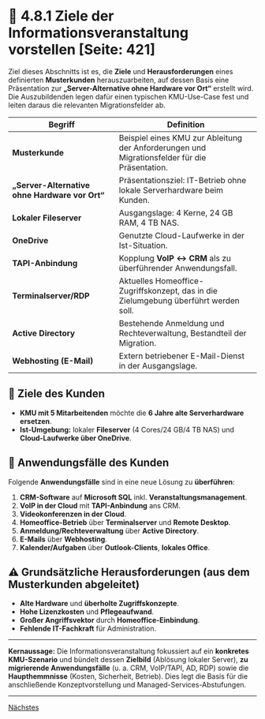 # 🎯 4.8.1 Ziele der Informationsveranstaltung vorstellen [Seite: 421]

Ziel dieses Abschnitts ist es, die **Ziele** und **Herausforderungen** eines definierten **Musterkunden** herauszuarbeiten, auf dessen Basis eine Präsentation zur **„Server-Alternative ohne Hardware vor Ort“** erstellt wird. Die Auszubildenden legen dafür einen typischen KMU-Use-Case fest und leiten daraus die relevanten Migrationsfelder ab. 

| Begriff                                        | Definition                                                                                     |
| ---------------------------------------------- | ---------------------------------------------------------------------------------------------- |
| **Musterkunde**                                | Beispiel eines KMU zur Ableitung der Anforderungen und Migrationsfelder für die Präsentation.  |
| **„Server-Alternative ohne Hardware vor Ort“** | Präsentationsziel: IT-Betrieb ohne lokale Serverhardware beim Kunden.                          |
| **Lokaler Fileserver**                         | Ausgangslage: 4 Kerne, 24 GB RAM, 4 TB NAS.                                                    |
| **OneDrive**                                   | Genutzte Cloud-Laufwerke in der Ist-Situation.                                                 |
| **TAPI-Anbindung**                             | Kopplung **VoIP ↔ CRM** als zu überführender Anwendungsfall.                                   |
| **Terminalserver/RDP**                         | Aktuelles Homeoffice-Zugriffskonzept, das in die Zielumgebung überführt werden soll.           |
| **Active Directory**                           | Bestehende Anmeldung und Rechteverwaltung, Bestandteil der Migration.                          |
| **Webhosting (E-Mail)**                        | Extern betriebener E-Mail-Dienst in der Ausgangslage.                                          |

## 🎯 Ziele des Kunden

* **KMU mit 5 Mitarbeitenden** möchte die **6 Jahre alte Serverhardware ersetzen**. 
* **Ist-Umgebung:** lokaler **Fileserver** (4 Cores/24 GB/4 TB NAS) und **Cloud-Laufwerke über OneDrive**. 

## 🧩 Anwendungsfälle des Kunden

Folgende **Anwendungsfälle** sind in eine neue Lösung zu **überführen**:

1. **CRM-Software** auf **Microsoft SQL** inkl. **Veranstaltungsmanagement**. 
2. **VoIP in der Cloud** mit **TAPI-Anbindung** ans CRM. 
3. **Videokonferenzen in der Cloud**. 
4. **Homeoffice-Betrieb** über **Terminalserver** und **Remote Desktop**. 
5. **Anmeldung/Rechteverwaltung** über **Active Directory**. 
6. **E-Mails** über **Webhosting**. 
7. **Kalender/Aufgaben** über **Outlook-Clients**, **lokales Office**. 

## ⚠️ Grundsätzliche Herausforderungen (aus dem Musterkunden abgeleitet)

* **Alte Hardware** und **überholte Zugriffskonzepte**. 
* **Hohe Lizenzkosten** und **Pflegeaufwand**. 
* **Großer Angriffsvektor** durch **Homeoffice-Einbindung**. 
* **Fehlende IT-Fachkraft** für Administration. 

---

**Kernaussage:** Die Informationsveranstaltung fokussiert auf ein **konkretes KMU-Szenario** und bündelt dessen **Zielbild** (Ablösung lokaler Server), **zu migrierende Anwendungsfälle** (u. a. CRM, VoIP/TAPI, AD, RDP) sowie die **Haupthemmnisse** (Kosten, Sicherheit, Betrieb). Dies legt die Basis für die anschließende Konzeptvorstellung und Managed-Services-Abstufungen.

---

[Nächstes](./4.8.2_Ein_Virtualisierungskonzept_im_Unternehmen_praesentieren.md)